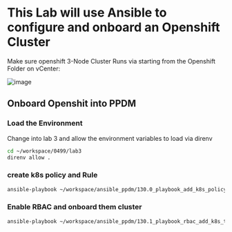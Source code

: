 # This Lab will use Ansible to configure and onboard an Openshift Cluster

Make sure openshift 3-Node Cluster Runs via starting from the Openshift Folder on vCenter:

![image](https://github.com/bob-builds-labs/bob-builds-labs.github.io/assets/8255007/16ada419-3e32-4324-912c-50ca260df14f)


## Onboard Openshit into PPDM

### Load the Environment
Change into lab 3 and allow the environment variables to load via direnv

```bash
cd ~/workspace/0499/lab3
direnv allow .
```

### create k8s policy and Rule

```bash
ansible-playbook ~/workspace/ansible_ppdm/130.0_playbook_add_k8s_policy_and_rule.yml
```


### Enable RBAC and onboard them cluster
```bash
ansible-playbook ~/workspace/ansible_ppdm/130.1_playbook_rbac_add_k8s_to_ppdm.yml -e '{"details": {"k8s": {"distributionType": "VANILLA_ON_VSPHERE","vCenterId": "aee5f921-d2c6-5d5d-bfe7-e031e8241d2b"}}}'
```
